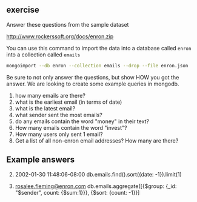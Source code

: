 ## exercise

Answer these questions from the sample dataset

http://www.rockerssoft.org/docs/enron.zip

You can use this command to import the data into a database called `enron` into a collection called `emails`

```bash
mongoimport --db enron --collection emails --drop --file enron.json
```

Be sure to not only answer the questions, but show HOW you got the answer.  We are looking to create some example queries in mongodb.

1. how many emails are there?
2. what is the earliest email (in terms of date)
3. what is the latest email?
4. what sender sent the most emails?
5. do any emails contain the word "money" in their text?
6. How many emails contain the word "invest"?
7. How many users only sent 1 email?
8. Get a list of all non-enron email addresses? How many are there? 

## Example answers
2. 2002-01-30 11:48:06-08:00
	db.emails.find().sort({date: -1}).limit(1)

4. rosalee.fleming@enron.com
	db.emails.aggregate([{$group: {_id: "$sender", count: {$sum:1}}}, {$sort: {count: -1}}]

